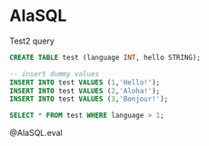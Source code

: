 <!--

comment:  Macros for executing SQL code snippets with AlaSQL in LiaScript.

script: https://cdn.jsdelivr.net/npm/alasql@0.6.5/dist/alasql.min.js
script: https://cdnjs.cloudflare.com/ajax/libs/PapaParse/4.6.1/papaparse.min.js
script: https://cdnjs.cloudflare.com/ajax/libs/jquery/3.6.0/jquery.min.js


@AlaSQL.eval
<script>
try {
    var myList=JSON.stringify(alasql(`@input`), null, 3);
} catch(e) {
  let error = new LiaError(e.message, 1);
  try {
    let log = e.message.match(/.*line (\d):.*\n.*\n.*\n(.*)/);
    error.add_detail(0, e.name+": "+log[2], "error", log[1] -1 , 0);
  } catch(e) {
  }
  throw error;
}
function addAllColumnHeaders(myList) {
     var columnSet = [];
     var headerTr$ = $('<tr/>');
     for (var i = 0 ; i < myList.length ; i++) {
         var rowHash = myList[i];
         for (var key in rowHash) {
             if ($.inArray(key, columnSet) == -1){
                 columnSet.push(key);
                 headerTr$.append($('<th/>').html(key));
             }
         }
     }
     $("#excelDataTable").append(headerTr$);
     return columnSet;
}
function buildHtmlTable() {
     var columns = addAllColumnHeaders(myList);
     for (var i = 0 ; i < myList.length ; i++) {
         var row$ = $('<tr/>');
         for (var colIndex = 0 ; colIndex < columns.length ; colIndex++) {
             var cellValue = myList[i][columns[colIndex]];
             if (cellValue == null) { cellValue = ""; }
             row$.append($('<td/>').html(cellValue));
         }
         $("#excelDataTable").append(row$);
     }
}
buildHtmlTable()
</script>
@end

@AlaSQL.eval_with_csv
<script>
let data = Papa.parse(`@input(1)`, {header: true});
let error = "";
if(data.errors.length != 0) {
    error = JSON.stringify(data.errors, null, 3)+"\n";
}
try {
  error += JSON.stringify(alasql(`@input`, [data.data]), null, 3);
} catch(e) {
  let error = new LiaError(e.message, 1);
  try {
    let log = e.message.match(/.*line (\d):.*\n.*\n.*\n(.*)/);
    error.add_detail(0, e.name+": "+log[2], "error", log[1] -1 , 0);
  } catch(e) {}
  throw error ;
}
</script>
@end

-->

# AlaSQL

Test2 query

```sql
CREATE TABLE test (language INT, hello STRING);

-- insert dummy values
INSERT INTO test VALUES (1,'Hello!');
INSERT INTO test VALUES (2,'Aloha!');
INSERT INTO test VALUES (3,'Bonjour!');

SELECT * FROM test WHERE language > 1;
```
@AlaSQL.eval
